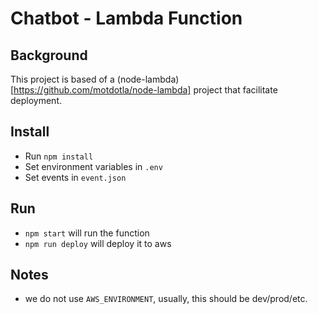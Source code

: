# Chatbot - Lambda Function

## Background
This project is based of a (node-lambda)[https://github.com/motdotla/node-lambda] project that facilitate deployment.

## Install
- Run `npm install`
- Set environment variables in `.env`  
- Set events in `event.json`

## Run 
- `npm start` will run the function
- `npm run deploy` will deploy it to aws

## Notes
- we do not use `AWS_ENVIRONMENT`, usually, this should be dev/prod/etc.

 
